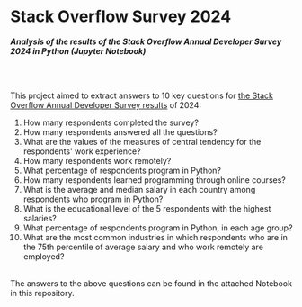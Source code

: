 # Stack Overflow Survey 2024
***Analysis of the results of the Stack Overflow Annual Developer Survey 2024 in Python (Jupyter Notebook)***

<br>
<br>

This project aimed to extract answers to 10 key questions for [the Stack Overflow Annual Developer Survey results](https://survey.stackoverflow.co/) of 2024:
1.	How many respondents completed the survey?
2.	How many respondents answered all the questions?
3.	What are the values of the measures of central tendency for the respondents' work experience?
4.	How many respondents work remotely?
5.	What percentage of respondents program in Python?
6.	How many respondents learned programming through online courses?
7.	What is the average and median salary in each country among respondents who program in Python?
8.	What is the educational level of the 5 respondents with the highest salaries?
9.	What percentage of respondents program in Python, in each age group?
10.	What are the most common industries in which respondents who are in the 75th percentile of average salary and who work remotely are employed?

<br>
The answers to the above questions can be found in the attached Notebook in this repository.
